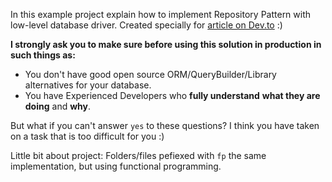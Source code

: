In this example project explain how to implement Repository Pattern with low-level database driver. Created specially for [article on Dev.to](https://dev.to/fyapy/repository-pattern-with-typescript-and-native-postgresql-driver) :)

**I strongly ask you to make sure before using this solution in production in such things as:**
- You don't have good open source ORM/QueryBuilder/Library alternatives for your database.
- You have Experienced Developers who **fully understand** **what they are doing** and **why**.

But what if you can't answer `yes` to these questions?
I think you have taken on a task that is too difficult for you :)

Little bit about project:
Folders/files pefiexed with `fp` the same implementation, but using functional programming.
